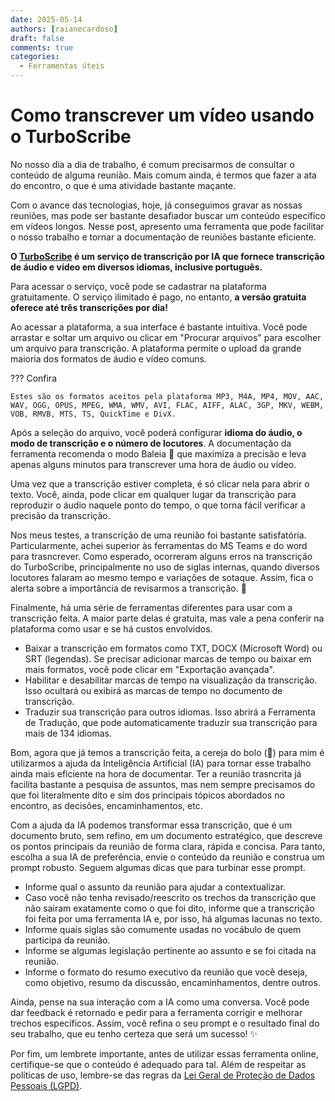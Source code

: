 ```yaml
---
date: 2025-05-14
authors: [raianecardoso]
draft: false
comments: true
categories:
  - Ferramentas úteis
---
```


#  Como transcrever um vídeo usando o TurboScribe

No nosso dia a dia de trabalho, é comum precisarmos de consultar o conteúdo de alguma reunião. Mais comum ainda, é termos que fazer a ata do encontro, o que é uma atividade bastante maçante. 

Com o avance das tecnologias, hoje, já conseguimos gravar as nossas reuniões, mas pode ser bastante desafiador buscar um conteúdo específico em vídeos longos. Nesse post, apresento uma ferramenta que pode facilitar o nosso trabalho e tornar a documentação de reuniões bastante eficiente.

<!-- more -->

__O [TurboScribe](https://turboscribe.ai/pt/) é um serviço de transcrição por IA que fornece transcrição de áudio e vídeo em diversos idiomas, inclusive português.__

Para acessar o serviço, você pode se cadastrar na plataforma gratuitamente. O serviço ilimitado é pago, no entanto, __a versão gratuita oferece até três transcrições por dia!__

Ao acessar a plataforma, a sua interface é bastante intuitiva. Você pode arrastar e soltar um arquivo ou clicar em "Procurar arquivos" para escolher um arquivo para transcrição. A plataforma permite o upload da grande maioria dos formatos de áudio e vídeo comuns.

??? Confira

    Estes são os formatos aceitos pela plataforma MP3, M4A, MP4, MOV, AAC, WAV, OGG, OPUS, MPEG, WMA, WMV, AVI, FLAC, AIFF, ALAC, 3GP, MKV, WEBM, VOB, RMVB, MTS, TS, QuickTime e DivX.

Após a seleção do arquivo, você poderá configurar __idioma do áudio, o modo de transcrição e o número de locutores__. A documentação da ferramenta recomenda o modo Baleia :whale2: que maximiza a precisão e leva apenas alguns minutos para transcrever uma hora de áudio ou vídeo.

Uma vez que a transcrição estiver completa, é só clicar nela para abrir o texto. Você, ainda, pode clicar em qualquer lugar da transcrição para reproduzir o áudio naquele ponto do tempo, o que torna fácil verificar a precisão da transcrição.

Nos meus testes, a transcrição de uma reunião foi bastante satisfatória. Particularmente, achei superior às ferramentas do MS Teams e do word para trasncrever. Como esperado, ocorreram alguns erros na transcrição do TurboScribe, principalmente no uso de siglas internas, quando diversos locutores falaram ao mesmo tempo e variações de sotaque. Assim, fica o alerta sobre a importância de revisarmos a transcrição. :triangular_flag_on_post:

Finalmente, há uma série de ferramentas diferentes para usar com a transcrição feita. A maior parte delas é gratuita, mas vale a pena conferir na plataforma como usar e se há custos envolvidos.

- Baixar a transcrição em formatos como TXT, DOCX (Microsoft Word) ou SRT (legendas). Se precisar adicionar marcas de tempo ou baixar em mais formatos, você pode clicar em "Exportação avançada".
- Habilitar e desabilitar marcas de tempo na visualização da transcrição. Isso ocultará ou exibirá as marcas de tempo no documento de transcrição.
- Traduzir sua transcrição para outros idiomas. Isso abrirá a Ferramenta de Tradução, que pode automaticamente traduzir sua transcrição para mais de 134 idiomas.

Bom, agora que já temos a transcrição feita, a cereja do bolo (:cherries:) para mim é utilizarmos a ajuda da Inteligência Artificial (IA) para tornar esse trabalho ainda mais eficiente na hora de documentar. Ter a reunião trasncrita já facilita bastante a pesquisa de assuntos, mas nem sempre precisamos do que foi literalmente dito e sim dos principais tópicos abordados no encontro, as decisões, encaminhamentos, etc. 

Com a ajuda da IA podemos transformar essa transcrição, que é um documento bruto, sem refino, em um documento estratégico, que descreve os pontos principais da reunião de forma clara, rápida e concisa. Para tanto, escolha a sua IA de preferência, envie o conteúdo da reunião e construa um prompt robusto. Seguem algumas dicas que para turbinar esse prompt.

- Informe qual o assunto da reunião para ajudar a contextualizar.
- Caso você não tenha revisado/reescrito os trechos da transcrição que não sairam exatamente como o que foi dito, informe que a transcrição foi feita por uma ferramenta IA e, por isso, há algumas lacunas no texto.
- Informe quais siglas são comumente usadas no vocábulo de quem participa da reunião. 
- Informe se algumas legislação pertinente ao assunto e se foi citada na reunião.
- Informe o formato do resumo executivo da reunião que você deseja, como objetivo, resumo da discussão, encaminhamentos, dentre outros.

Ainda, pense na sua interação com a IA como uma conversa. Você pode dar feedback é retornado e pedir para a ferramenta corrigir e melhorar trechos específicos. Assim, você refina o seu prompt e o resultado final do seu trabalho, que eu tenho certeza que será um sucesso! :sparkles:

Por fim, um lembrete importante, antes de utilizar essas ferramenta online, certifique-se que o conteúdo é adequado para tal. Além de respeitar as políticas de uso, lembre-se das regras da [Lei Geral de Proteção de Dados Pessoais (LGPD)](https://www.planalto.gov.br/ccivil_03/_ato2015-2018/2018/lei/l13709.htm).